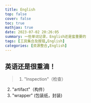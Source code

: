 ```yaml
---
title: English
top: false
cover: false
toc: true
mathjax: true
date: 2023-07-02 20:26:05
summary: 一些单词记录，English还是蛮重要的
tags: [工具集合及报错,English]
categories: [资源整合,English]
---
```


## 英语还是很重滴！

>1. "Inspection"（检查）
2. "artifact"（构件）
3. "wrapper" (包装纸，封装)